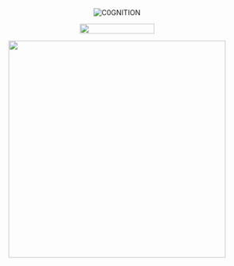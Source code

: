 ## 

<p align="center"> <img src="https://komarev.com/ghpvc/?username=C0GNITION&label=omegas&color=bf110b&style=flat" alt="C0GNITION" /> </p>
<p align="center"> 
  <img width="150" height="20" src="https://media.discordapp.net/attachments/1299154542591606806/1339834900936785930/image.gif?ex=6810677d&is=680f15fd&hm=7e1e0765104ef366ac43acb44930de756f080408948e052356b96ff9e0d27394&=&width=225&height=30">
<p align="center"> 
  <img width="436" height="436" src="https://files.catbox.moe/z2tg2p.jpg">
</p>



